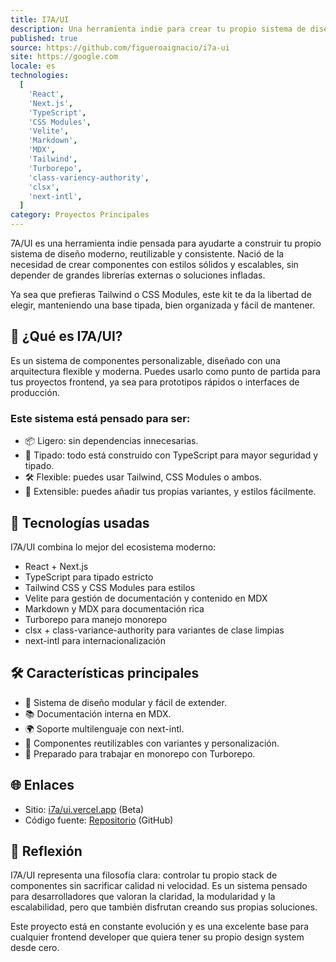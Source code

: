 ```yaml
---
title: I7A/UI
description: Una herramienta indie para crear tu propio sistema de diseño, usando CSS Modules o Tailwind.
published: true
source: https://github.com/figueroaignacio/i7a-ui
site: https://google.com
locale: es
technologies:
  [
    'React',
    'Next.js',
    'TypeScript',
    'CSS Modules',
    'Velite',
    'Markdown',
    'MDX',
    'Tailwind',
    'Turborepo',
    'class-variency-authority',
    'clsx',
    'next-intl',
  ]
category: Proyectos Principales
---
```


7A/UI es una herramienta indie pensada para ayudarte a construir tu propio sistema de diseño moderno, reutilizable y consistente. Nació de la necesidad de crear componentes con estilos sólidos y escalables, sin depender de grandes librerías externas o soluciones infladas.

Ya sea que prefieras Tailwind o CSS Modules, este kit te da la libertad de elegir, manteniendo una base tipada, bien organizada y fácil de mantener.

## 🧩 ¿Qué es I7A/UI?

Es un sistema de componentes personalizable, diseñado con una arquitectura flexible y moderna. Puedes usarlo como punto de partida para tus proyectos frontend, ya sea para prototipos rápidos o interfaces de producción.

### Este sistema está pensado para ser:

- 📦 Ligero: sin dependencias innecesarias.
- 🧠 Tipado: todo está construido con TypeScript para mayor seguridad y tipado.
- 🛠️ Flexible: puedes usar Tailwind, CSS Modules o ambos.
- 🔌 Extensible: puedes añadir tus propias variantes, y estilos fácilmente.

## 🚀 Tecnologías usadas

I7A/UI combina lo mejor del ecosistema moderno:

- React + Next.js
- TypeScript para tipado estricto
- Tailwind CSS y CSS Modules para estilos
- Velite para gestión de documentación y contenido en MDX
- Markdown y MDX para documentación rica
- Turborepo para manejo monorepo
- clsx + class-variance-authority para variantes de clase limpias
- next-intl para internacionalización

## 🛠️ Características principales

- 🎨 Sistema de diseño modular y fácil de extender.
- 📚 Documentación interna en MDX.
- 🌍 Soporte multilenguaje con next-intl.
- 🔧 Componentes reutilizables con variantes y personalización.
- 🚀 Preparado para trabajar en monorepo con Turborepo.

## 🌐 Enlaces

- Sitio: [i7a/ui.vercel.app](https://i7a-ui.vercel.app) (Beta)
- Código fuente: [Repositorio](https://github.com/figueroignacio/i7a-ui) (GitHub)

## 💬 Reflexión

I7A/UI representa una filosofía clara: controlar tu propio stack de componentes sin sacrificar calidad ni velocidad. Es un sistema pensado para desarrolladores que valoran la claridad, la modularidad y la escalabilidad, pero que también disfrutan creando sus propias soluciones.

Este proyecto está en constante evolución y es una excelente base para cualquier frontend developer que quiera tener su propio design system desde cero.
